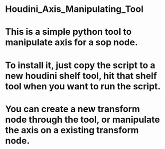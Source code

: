 # Houdini_Axis_Manipulating_Tool

# This is a simple python tool to manipulate axis for a sop node.

# To install it, just copy the script to a new houdini shelf tool, hit that shelf tool when you want to run the script.

# You can create a new transform node through the tool, or manipulate the axis on a existing transform node.

